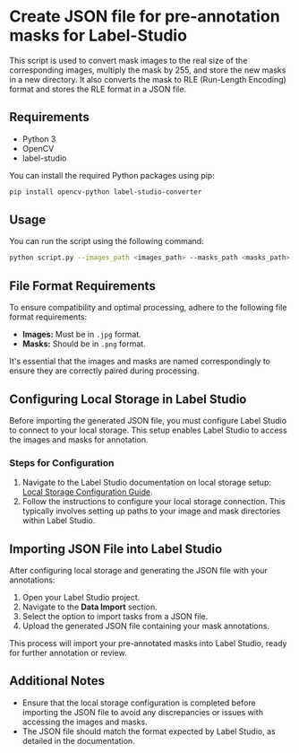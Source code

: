 # Create JSON file for pre-annotation masks for Label-Studio

This script is used to convert mask images to the real size of the corresponding images, multiply the mask by 255, and store the new masks in a new directory. It also converts the mask to RLE (Run-Length Encoding) format and stores the RLE format in a JSON file.

## Requirements

- Python 3
- OpenCV
- label-studio

You can install the required Python packages using pip:

```bash
pip install opencv-python label-studio-converter
```

## Usage
You can run the script using the following command:
```bash
python script.py --images_path <images_path> --masks_path <masks_path> --new_masks_path <new_masks_path> --class_name <class_name> --json_name <json_name>
```
## File Format Requirements

To ensure compatibility and optimal processing, adhere to the following file format requirements:

- **Images:** Must be in `.jpg` format.
- **Masks:** Should be in `.png` format.

It's essential that the images and masks are named correspondingly to ensure they are correctly paired during processing.

## Configuring Local Storage in Label Studio

Before importing the generated JSON file, you must configure Label Studio to connect to your local storage. This setup enables Label Studio to access the images and masks for annotation.

### Steps for Configuration

1. Navigate to the Label Studio documentation on local storage setup: [Local Storage Configuration Guide](https://labelstud.io/guide/storage#Local-storage).
2. Follow the instructions to configure your local storage connection. This typically involves setting up paths to your image and mask directories within Label Studio.

## Importing JSON File into Label Studio

After configuring local storage and generating the JSON file with your annotations:

1. Open your Label Studio project.
2. Navigate to the **Data Import** section.
3. Select the option to import tasks from a JSON file.
4. Upload the generated JSON file containing your mask annotations.

This process will import your pre-annotated masks into Label Studio, ready for further annotation or review.

## Additional Notes

- Ensure that the local storage configuration is completed before importing the JSON file to avoid any discrepancies or issues with accessing the images and masks.
- The JSON file should match the format expected by Label Studio, as detailed in the documentation.
